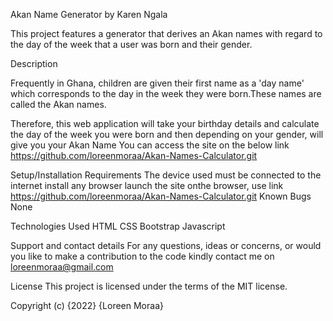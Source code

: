 Akan Name Generator by Karen Ngala

This project features a generator that derives an Akan names with regard to the day of the week that a user was born and their gender.

Description

Frequently in Ghana, children are given their first name as a 'day name' which corresponds to the day in the week they were born.These names are called the Akan names.

Therefore, this web application will take your birthday details and calculate the day of the week you were born and then depending on your gender, will give you your Akan Name
You can access the site on the below link https://github.com/loreenmoraa/Akan-Names-Calculator.git

Setup/Installation Requirements
The device used must be connected to the internet
install any browser
launch the site onthe browser, use link https://github.com/loreenmoraa/Akan-Names-Calculator.git
Known Bugs
None

Technologies Used
HTML
CSS
Bootstrap
Javascript

Support and contact details
For any questions, ideas or concerns, or would you like to make a contribution to the code kindly contact me on loreenmoraa@gmail.com

License
This project is licensed under the terms of the MIT license.

Copyright (c) {2022} {Loreen Moraa}
